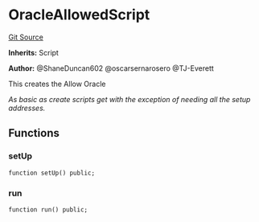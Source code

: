 # OracleAllowedScript
[Git Source](https://github.com/thrackle-io/rules-protocol/blob/32fc908f43bfbb804e52e049074d30ce661a637a/src/example/script/OracleAllowed.s.sol)

**Inherits:**
Script

**Author:**
@ShaneDuncan602 @oscarsernarosero @TJ-Everett

This creates the Allow Oracle

*As basic as create scripts get with the exception of needing all the setup addresses.*


## Functions
### setUp


```solidity
function setUp() public;
```

### run


```solidity
function run() public;
```

